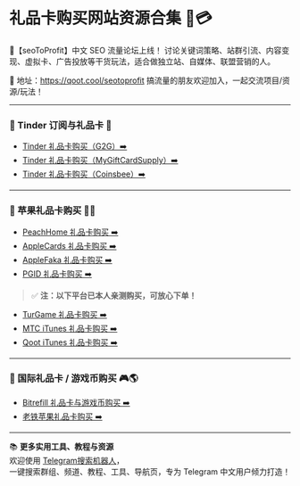 # 礼品卡购买网站资源合集 🎁💳

💬【seoToProfit】中文 SEO 流量论坛上线！
讨论关键词策略、站群引流、内容变现、虚拟卡、广告投放等干货玩法，适合做独立站、自媒体、联盟营销的人。

📌 地址：https://qoot.cool/seotoprofit
搞流量的朋友欢迎加入，一起交流项目/资源/玩法！

---

### 🔹 Tinder 订阅与礼品卡 💌

- [Tinder 礼品卡购买（G2G）➡️](https://qoot.cool/jisiaV)  
- [Tinder 礼品卡购买（MyGiftCardSupply）➡️](https://qoot.cool/jkCqAD)  
- [Tinder 礼品卡购买（Coinsbee）➡️](https://qoot.cool/2agOxz)

---

### 🔹 苹果礼品卡购买 🍎🎁

- [PeachHome 礼品卡购买 ➡️](https://qoot.cool/peachHome)  
- [AppleCards 礼品卡购买 ➡️](https://qoot.cool/appleCards)  
- [AppleFaka 礼品卡购买 ➡️](https://qoot.cool/applefaka)  
- [PGID 礼品卡购买 ➡️](https://qoot.cool/pgid)

> ✅ **注：以下平台已本人亲测购买，可放心下单！**  

- [TurGame 礼品卡购买 ➡️](https://qoot.cool/turgame)  
- [MTC iTunes 礼品卡购买 ➡️](https://qoot.cool/mtcitunes)  
- [Qoot iTunes 礼品卡购买 ➡️](https://qoot.cool/qootitunes)

---

### 🔹 国际礼品卡 / 游戏币购买 🎮🌎

- [Bitrefill 礼品卡与游戏币购买 ➡️](https://qoot.cool/bitrefill)  
- [老铁苹果礼品卡购买 ➡️](https://qoot.cool/laotie)

---

📚 **更多实用工具、教程与资源**  
欢迎使用 [Telegram搜索机器人](https://qoot.cool/SearchRobot)，  
一键搜索群组、频道、教程、工具、导航页，专为 Telegram 中文用户倾力打造！
